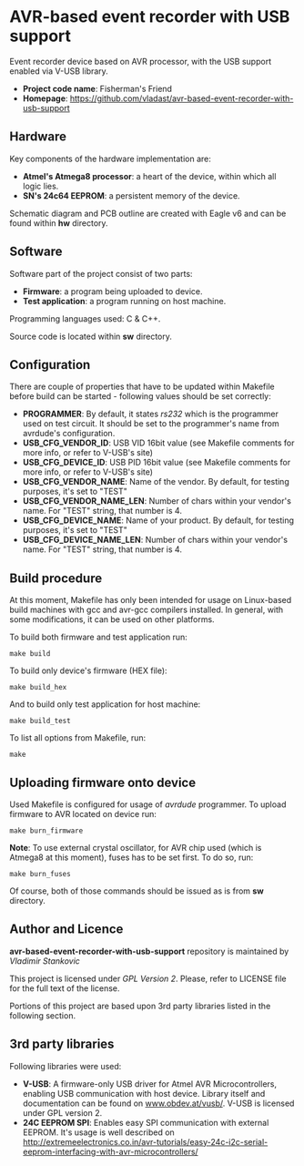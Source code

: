 # AVR-based event recorder with USB support

Event recorder device based on AVR processor, with the USB support enabled via V-USB library.

* **Project code name**: Fisherman's Friend
* **Homepage**: https://github.com/vladast/avr-based-event-recorder-with-usb-support

## Hardware

Key components of the hardware implementation are:
* **Atmel's Atmega8 processor**: a heart of the device, within which all logic lies.
* **SN's 24c64 EEPROM**: a persistent memory of the device.

Schematic diagram and PCB outline are created with Eagle v6 and can be found within **hw** directory.

## Software

Software part of the project consist of two parts:
* **Firmware**: a program being uploaded to device.
* **Test application**: a program running on host machine.

Programming languages used: C & C++.

Source code is located within **sw** directory.

## Configuration

There are couple of properties that have to be updated within Makefile before build can be started - following values should be set correctly:
* **PROGRAMMER**: By default, it states *rs232* which is the programmer used on test circuit. It should be set to the programmer's name from avrdude's configuration.
* **USB_CFG_VENDOR_ID**: USB VID 16bit value (see Makefile comments for more info, or refer to V-USB's site)
* **USB_CFG_DEVICE_ID**: USB PID 16bit value (see Makefile comments for more info, or refer to V-USB's site)
* **USB_CFG_VENDOR_NAME**: Name of the vendor. By default, for testing purposes, it's set to "TEST"
* **USB_CFG_VENDOR_NAME_LEN**: Number of chars within your vendor's name. For "TEST" string, that number is 4.
* **USB_CFG_DEVICE_NAME**: Name of your product. By default, for testing purposes, it's set to "TEST"
* **USB_CFG_DEVICE_NAME_LEN**: Number of chars within your vendor's name. For "TEST" string, that number is 4.

## Build procedure

At this moment, Makefile has only been intended for usage on Linux-based build machines with gcc and avr-gcc compilers installed. 
In general, with some modifications, it can be used on other platforms.

To build both firmware and test application run:

```
make build
```

To build only device's firmware (HEX file):

```
make build_hex
```

And to build only test application for host machine:

```
make build_test
```

To list all options from Makefile, run:

```
make
```

## Uploading firmware onto device

Used Makefile is configured for usage of *avrdude* programmer. To upload firmware to AVR located on device run:

```
make burn_firmware
```

**Note**: To use external crystal oscillator, for AVR chip used (which is Atmega8 at this moment), fuses has to be set first. To do so, run:

```
make burn_fuses
```

Of course, both of those commands should be issued as is from **sw** directory.


## Author and Licence

**avr-based-event-recorder-with-usb-support** repository is maintained by *Vladimir Stankovic*

This project is licensed under *GPL Version 2*. Please, refer to LICENSE file for the full text of the license.

Portions of this project are based upon 3rd party libraries listed in the following section.

## 3rd party libraries

Following libraries were used:

* **V-USB**: A firmware-only USB driver for Atmel AVR Microcontrollers, enabling USB communication with host device. Library itself and documentation can be found on www.obdev.at/vusb/. V-USB is licensed under GPL version 2.
* **24C EEPROM SPI**: Enables easy SPI communication with external EEPROM. It's usage is well described on http://extremeelectronics.co.in/avr-tutorials/easy-24c-i2c-serial-eeprom-interfacing-with-avr-microcontrollers/

